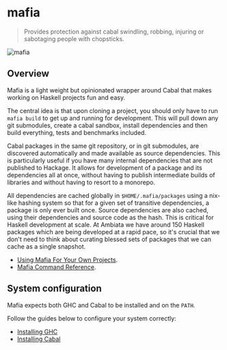 mafia
=====

> Provides protection against cabal swindling, robbing, injuring or
> sabotaging people with chopsticks.


![mafia](img/mafia.jpg)


Overview
--------

Mafia is a light weight but opinionated wrapper around Cabal that makes working
on Haskell projects fun and easy.

The central idea is that upon cloning a project, you should only have to
run `mafia build` to get up and running for development. This will pull
down any git submodules, create a cabal sandbox, install dependencies
and then build everything, tests and benchmarks included.

Cabal packages in the same git repository, or in git submodules, are
discovered automatically and made available as source dependencies. This
is particularly useful if you have many internal dependencies that are
not published to Hackage. It allows for development of a package and its
dependencies all at once, without having to publish intermediate builds
of libraries and without having to resort to a monorepo.

All dependencies are cached globally in `$HOME/.mafia/packages`
using a nix-like hashing system so that for a given set of transitive
dependencies, a package is only ever built once. Source dependencies are
also cached, using their dependencies and source code as the hash. This
is critical for Haskell development at scale. At Ambiata we have around
150 Haskell packages which are being developed at a rapid pace, so it's
crucial that we don't need to think about curating blessed sets of
packages that we can cache as a single snapshot.


* [Using Mafia For Your Own Projects](doc/using-mafia.md).
* [Mafia Command Reference](doc/command-reference.md).


System configuration
--------------------

Mafia expects both GHC and Cabal to be installed and on the `PATH`.

Follow the guides below to configure your system correctly:

- [Installing GHC](doc/installing-ghc.md)
- [Installing Cabal](doc/installing-cabal.md)
